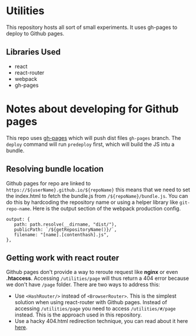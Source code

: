 # Utilities

This repository hosts all sort of small experiments. It uses gh-pages to deploy to Github pages.

## Libraries Used

- react
- react-router
- webpack
- gh-pages

# Notes about developing for Github pages

This repo uses [gh-pages](https://www.npmjs.com/package/gh-pages) which will push dist files `gh-pages` branch. The `deploy` command will run `predeploy` first,  which will build the JS intu a bundle. 

## Resolving bundle location

Github pages for repo are linked to `https://${userName}.github.io/${repoName}` this means that we need to set the index.html to fetch the bundle.js from `/${repoName}/bundle.js`. You can do this by hardcoding the repository name or using a helper library like `git-repo-name`. Here is the output section of the webpack production config.   

    output: {
       path: path.resolve(__dirname, "dist/"),
       publicPath: `/${getRepositoryName()}/`,
       filename: "[name].[contenthash].js",
    },

## Getting work with react router

Github pages don't provide a way to reroute request like **nginx** or even **.htaccess**. Accessing `/utilities/page` will thus return a 404 error because we don't have `/page` folder. There are two ways to address this: 

- Use `<HashRouter/>` instead of `<BrowserRouter>`. This is the simplest solution when using react-router with Github pages. Instead of accessing `/utilities/page` you need to access `/utilities/#/page` instead. This is the approach used in this repository.
- Use a hacky 404.html redirection technique, you can read about it here [here](https://github.com/rafgraph/spa-github-pages).

